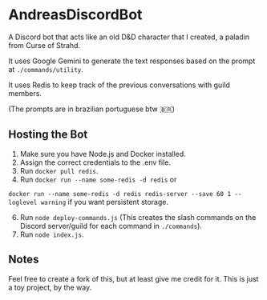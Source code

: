# AndreasDiscordBot
A Discord bot that acts like an old D&D character that I created, a paladin from Curse of Strahd.

It uses Google Gemini to generate the text responses based on the prompt at ```./commands/utility```.

It uses Redis to keep track of the previous conversations with guild members.

(The prompts are in brazilian portuguese btw 🇧🇷)

## Hosting the Bot
1. Make sure you have Node.js and Docker installed.
2. Assign the correct credentials to the .env file.
3. Run `docker pull redis`.
4. Run `docker run --name some-redis -d redis` or

`docker run --name some-redis -d redis redis-server --save 60 1 --loglevel warning` if you want persistent storage.

6. Run `node deploy-commands.js` (This creates the slash commands on the Discord server/guild for each command in ```./commands```).
7. Run `node index.js`.

## Notes
Feel free to create a fork of this, but at least give me credit for it. This is just a toy project, by the way.
